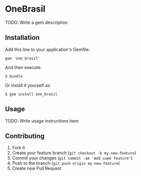 # OneBrasil

TODO: Write a gem description

## Installation

Add this line to your application's Gemfile:

    gem 'one_brasil'

And then execute:

    $ bundle

Or install it yourself as:

    $ gem install one_brasil

## Usage

TODO: Write usage instructions here

## Contributing

1. Fork it
2. Create your feature branch (`git checkout -b my-new-feature`)
3. Commit your changes (`git commit -am 'Add some feature'`)
4. Push to the branch (`git push origin my-new-feature`)
5. Create new Pull Request
